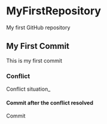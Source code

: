 # MyFirstRepository
My first GitHub repository

## My First Commit
This is my first commit

### Conflict
Conflict situation_

#### Commit after the conflict resolved
Commit
